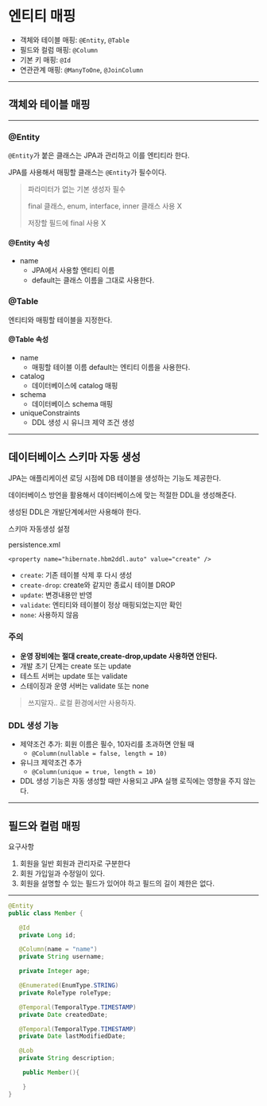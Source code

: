 # 엔티티 매핑

+ 객체와 테이블 매핑: `@Entity`, `@Table`
+ 필드와 컬럼 매핑: `@Column`
+ 기본 키 매핑: `@Id`
+ 연관관계 매핑: `@ManyToOne`, `@JoinColumn`

---

## 객체와 테이블 매핑

---

### @Entity

`@Entity`가 붙은 클래스는 JPA과 관리하고 이를 엔티티라 한다.

JPA를 사용해서 매핑할 클래스는 `@Entity`가 필수이다.

> 파라미터가 없는 기본 생성자 필수
> 
> final 클래스, enum, interface, inner 클래스 사용 X
> 
> 저장할 필드에 final 사용 X


#### @Entity 속성

+ name
  + JPA에서 사용할 엔티티 이름
  + default는 클래스 이름을 그대로 사용한다.

### @Table

엔티티와 매핑할 테이블을 지정한다.

#### @Table 속성

+ name
  + 매핑할 테이블 이름 default는 엔티티 이름을 사용한다.
+ catalog
  + 데이터베이스에 catalog 매핑
+ schema 
  + 데이터베이스 schema 매핑
+ uniqueConstraints
  + DDL 생성 시 유니크 제약 조건 생성

---

## 데이터베이스 스키마 자동 생성

JPA는 애플리케이션 로딩 시점에 DB 테이블을 생성하는 기능도 제공한다.

데이터베이스 방언을 활용해서 데이터베이스에 맞는 적절한 DDL을 생성해준다.

생성된 DDL은 개발단계에서만 사용해야 한다.

스키마 자동생성 설정

persistence.xml

`<property name="hibernate.hbm2ddl.auto" value="create" />`

+ `create`: 기존 테이블 삭제 후 다시 생성
+ `create-drop`: create와 같지만 종료시 테이블 DROP
+ `update`: 변경내용만 반영
+ `validate`: 엔티티와 테이블이 정상 매핑되었는지만 확인
+ `none`: 사용하지 않음

### 주의

+ **운영 장비에는 절대 create,create-drop,update 사용하면 안된다.**
+ 개발 초기 단계는 create 또는 update
+ 테스트 서버는 update 또는 validate
+ 스테이징과 운영 서버는 validate 또는 none

> 쓰지말자.. 로컬 환경에서만 사용하자.

### DDL 생성 기능

+ 제약조건 추가: 회원 이름은 필수, 10자리를 초과하면 안될 때
  + `@Column(nullable = false, length = 10)`
+ 유니크 제약조건 추가
  + `@Column(unique = true, length = 10)`
+ DDL 생성 기능은 자동 생성할 때만 사용되고 JPA 실행 로직에는 영향을 주지 않는다.

---

## 필드와 컬럼 매핑

요구사항

1. 회원을 일반 회원과 관리자로 구분한다
2. 회원 가입일과 수정일이 있다.
3. 회원을 설명할 수 있는 필드가 있어야 하고 필드의 길이 제한은 없다.

---

```java
@Entity
public class Member {

   @Id
   private Long id;

   @Column(name = "name")
   private String username;

   private Integer age;

   @Enumerated(EnumType.STRING)
   private RoleType roleType;

   @Temporal(TemporalType.TIMESTAMP)
   private Date createdDate;

   @Temporal(TemporalType.TIMESTAMP)
   private Date lastModifiedDate;

   @Lob
   private String description;

    public Member(){

    }
}
```
